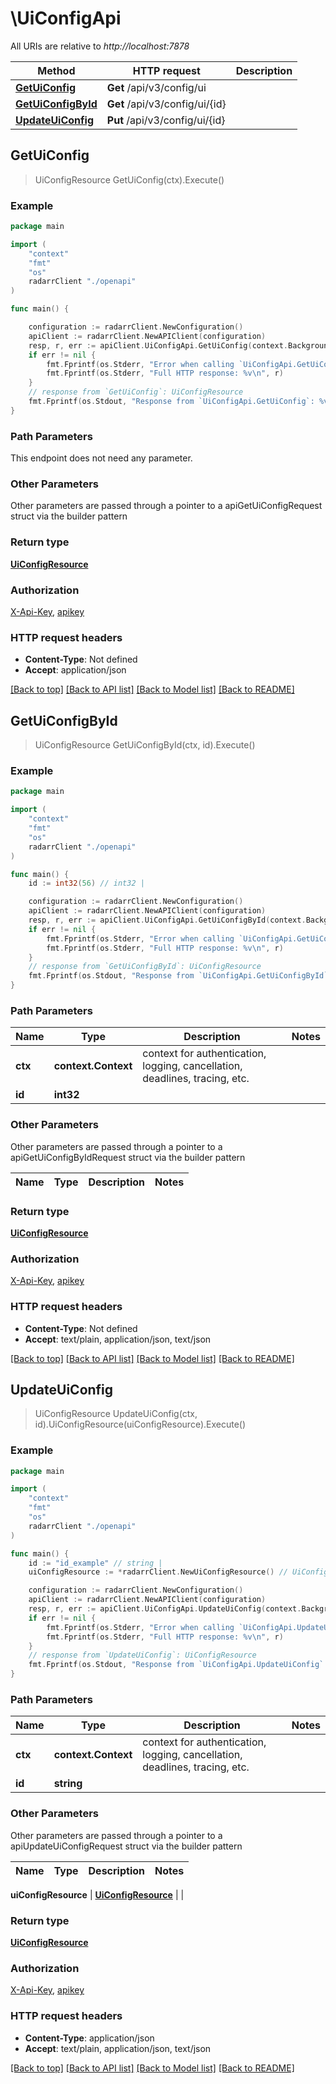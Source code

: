 # \UiConfigApi

All URIs are relative to *http://localhost:7878*

Method | HTTP request | Description
------------- | ------------- | -------------
[**GetUiConfig**](UiConfigApi.md#GetUiConfig) | **Get** /api/v3/config/ui | 
[**GetUiConfigById**](UiConfigApi.md#GetUiConfigById) | **Get** /api/v3/config/ui/{id} | 
[**UpdateUiConfig**](UiConfigApi.md#UpdateUiConfig) | **Put** /api/v3/config/ui/{id} | 



## GetUiConfig

> UiConfigResource GetUiConfig(ctx).Execute()



### Example

```go
package main

import (
    "context"
    "fmt"
    "os"
    radarrClient "./openapi"
)

func main() {

    configuration := radarrClient.NewConfiguration()
    apiClient := radarrClient.NewAPIClient(configuration)
    resp, r, err := apiClient.UiConfigApi.GetUiConfig(context.Background()).Execute()
    if err != nil {
        fmt.Fprintf(os.Stderr, "Error when calling `UiConfigApi.GetUiConfig``: %v\n", err)
        fmt.Fprintf(os.Stderr, "Full HTTP response: %v\n", r)
    }
    // response from `GetUiConfig`: UiConfigResource
    fmt.Fprintf(os.Stdout, "Response from `UiConfigApi.GetUiConfig`: %v\n", resp)
}
```

### Path Parameters

This endpoint does not need any parameter.

### Other Parameters

Other parameters are passed through a pointer to a apiGetUiConfigRequest struct via the builder pattern


### Return type

[**UiConfigResource**](UiConfigResource.md)

### Authorization

[X-Api-Key](../README.md#X-Api-Key), [apikey](../README.md#apikey)

### HTTP request headers

- **Content-Type**: Not defined
- **Accept**: application/json

[[Back to top]](#) [[Back to API list]](../README.md#documentation-for-api-endpoints)
[[Back to Model list]](../README.md#documentation-for-models)
[[Back to README]](../README.md)


## GetUiConfigById

> UiConfigResource GetUiConfigById(ctx, id).Execute()



### Example

```go
package main

import (
    "context"
    "fmt"
    "os"
    radarrClient "./openapi"
)

func main() {
    id := int32(56) // int32 | 

    configuration := radarrClient.NewConfiguration()
    apiClient := radarrClient.NewAPIClient(configuration)
    resp, r, err := apiClient.UiConfigApi.GetUiConfigById(context.Background(), id).Execute()
    if err != nil {
        fmt.Fprintf(os.Stderr, "Error when calling `UiConfigApi.GetUiConfigById``: %v\n", err)
        fmt.Fprintf(os.Stderr, "Full HTTP response: %v\n", r)
    }
    // response from `GetUiConfigById`: UiConfigResource
    fmt.Fprintf(os.Stdout, "Response from `UiConfigApi.GetUiConfigById`: %v\n", resp)
}
```

### Path Parameters


Name | Type | Description  | Notes
------------- | ------------- | ------------- | -------------
**ctx** | **context.Context** | context for authentication, logging, cancellation, deadlines, tracing, etc.
**id** | **int32** |  | 

### Other Parameters

Other parameters are passed through a pointer to a apiGetUiConfigByIdRequest struct via the builder pattern


Name | Type | Description  | Notes
------------- | ------------- | ------------- | -------------


### Return type

[**UiConfigResource**](UiConfigResource.md)

### Authorization

[X-Api-Key](../README.md#X-Api-Key), [apikey](../README.md#apikey)

### HTTP request headers

- **Content-Type**: Not defined
- **Accept**: text/plain, application/json, text/json

[[Back to top]](#) [[Back to API list]](../README.md#documentation-for-api-endpoints)
[[Back to Model list]](../README.md#documentation-for-models)
[[Back to README]](../README.md)


## UpdateUiConfig

> UiConfigResource UpdateUiConfig(ctx, id).UiConfigResource(uiConfigResource).Execute()



### Example

```go
package main

import (
    "context"
    "fmt"
    "os"
    radarrClient "./openapi"
)

func main() {
    id := "id_example" // string | 
    uiConfigResource := *radarrClient.NewUiConfigResource() // UiConfigResource |  (optional)

    configuration := radarrClient.NewConfiguration()
    apiClient := radarrClient.NewAPIClient(configuration)
    resp, r, err := apiClient.UiConfigApi.UpdateUiConfig(context.Background(), id).UiConfigResource(uiConfigResource).Execute()
    if err != nil {
        fmt.Fprintf(os.Stderr, "Error when calling `UiConfigApi.UpdateUiConfig``: %v\n", err)
        fmt.Fprintf(os.Stderr, "Full HTTP response: %v\n", r)
    }
    // response from `UpdateUiConfig`: UiConfigResource
    fmt.Fprintf(os.Stdout, "Response from `UiConfigApi.UpdateUiConfig`: %v\n", resp)
}
```

### Path Parameters


Name | Type | Description  | Notes
------------- | ------------- | ------------- | -------------
**ctx** | **context.Context** | context for authentication, logging, cancellation, deadlines, tracing, etc.
**id** | **string** |  | 

### Other Parameters

Other parameters are passed through a pointer to a apiUpdateUiConfigRequest struct via the builder pattern


Name | Type | Description  | Notes
------------- | ------------- | ------------- | -------------

 **uiConfigResource** | [**UiConfigResource**](UiConfigResource.md) |  | 

### Return type

[**UiConfigResource**](UiConfigResource.md)

### Authorization

[X-Api-Key](../README.md#X-Api-Key), [apikey](../README.md#apikey)

### HTTP request headers

- **Content-Type**: application/json
- **Accept**: text/plain, application/json, text/json

[[Back to top]](#) [[Back to API list]](../README.md#documentation-for-api-endpoints)
[[Back to Model list]](../README.md#documentation-for-models)
[[Back to README]](../README.md)

